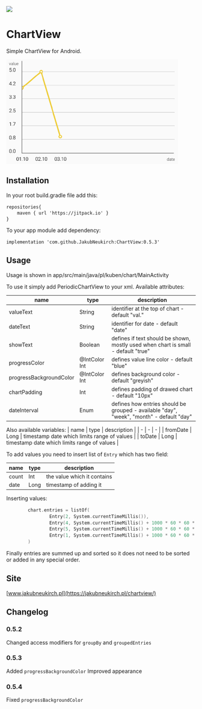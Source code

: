 [![](https://jitpack.io/v/JakubNeukirch/ChartView.svg)](https://jitpack.io/#JakubNeukirch/ChartView)

# ChartView
Simple ChartView for Android.

![screenshot](https://github.com/JakubNeukirch/ChartView/blob/master/newappearance.PNG)

## Installation
In your root build.gradle file add this:
```
repositories{
    maven { url 'https://jitpack.io' }
}
```
To your app module add dependency:
```
implementation 'com.github.JakubNeukirch:ChartView:0.5.3'
```
## Usage
Usage is shown in app/src/main/java/pl/kuben/chart/MainActivity

To use it simply add PeriodicChartView to your xml. Available attributes:

| name | type | description |
| - | - | - |
| valueText | String | identifier at the top of chart - default "val." |
| dateText | String | identifier for date - default "date" |
| showText | Boolean | defines if text should be shown, mostly used when chart is small - default "true" |
| progressColor | @IntColor Int | defines value line color - default "blue" |
| progressBackgroundColor | @IntColor Int | defines background color - default "greyish" |
| chartPadding | Int | defines padding of drawed chart - default "10px" |
| dateInterval | Enum | defines how entries should be grouped - available "day", "week", "month" - default "day" |

Also available variables:
| name | type | description |
| - | - | - |
| fromDate | Long | timestamp date which limits range of values |
| toDate | Long | timestamp date which limits range of values |

To add values you need to insert list of  `Entry` which has two field:

| name | type | description |
| - | - | - |
| count | Int | the value which it contains |
| date | Long | timestamp of adding it |

Inserting values:
```kotlin
        chart.entries = listOf(
                Entry(2, System.currentTimeMillis()),
                Entry(4, System.currentTimeMillis() + 1000 * 60 * 60 * 24),
                Entry(5, System.currentTimeMillis() + 1000 * 60 * 60 * 24 * 2),
                Entry(1, System.currentTimeMillis() + 1000 * 60 * 60 * 24 * 3)
        )
```
  
  Finally entries are summed up and sorted so it does not need to be sorted or added in any special order.
  
  ## Site
[www.jakubneukirch.pl](https://jakubneukirch.pl/chartview/)

## Changelog

### 0.5.2
Changed access modifiers for `groupBy` and `groupedEntries`

### 0.5.3
Added `progressBackgroundColor`
Improved appearance

### 0.5.4
Fixed `progressBackgroundColor`